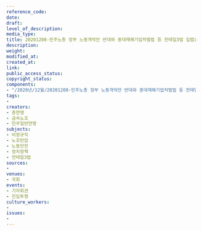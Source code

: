 ```yaml
---
reference_code: 
date: 
draft: 
level_of_description: 
media_type: 
title: 20201208-민주노총 정부 노동개악안 반대와 중대재해기업처벌법 등 전태일3법 입법요구 국회 기자회견
description: 
weight: 
modified_at: 
created_at: 
link: 
public_access_status: 
copyright_status: 
components:
- "/2020년/12월/20201208-민주노총 정부 노동개악안 반대와 중대재해기업처벌법 등 전태일3법 입법요구 국회 기자회견/_PIG3460.JPG"
tags:
- 
creators:
- 총연맹
- 금속노조
- 민주일반연맹
subjects:
- 비정규직
- 노조탄압
- 노동안전
- 정치정책
- 전태일3법
sources:
- 
venues:
- 국회
events:
- 기자회견
- 진입투쟁
culture_workers:
- 
issues:
- 
---
```

